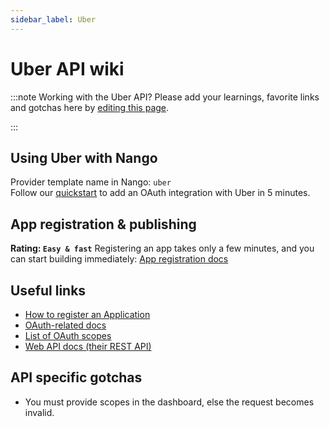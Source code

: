 ```yaml
---
sidebar_label: Uber
---
```


# Uber API wiki

:::note Working with the Uber API?
Please add your learnings, favorite links and gotchas here by [editing this page](https://github.com/nangohq/nango/tree/master/docs/docs/providers/uber.md).

:::

## Using Uber with Nango

Provider template name in Nango: `uber`  
Follow our [quickstart](../quickstart.md) to add an OAuth integration with Uber in 5 minutes.

## App registration & publishing

**Rating: `Easy & fast`**
Registering an app takes only a few minutes, and you can start building immediately: [App registration docs](https://developer.uber.com/docs/drivers/tutorials/api/introduction#creating-an-app)


## Useful links

- [How to register an Application](https://developer.uber.com/docs/drivers/tutorials/api/introduction#creating-an-app)
- [OAuth-related docs](https://developer.uber.com/docs/drivers/guides/authentication)
- [List of OAuth scopes](https://developer.uber.com/docs/drivers/guides/scopes)
- [Web API docs (their REST API)](https://developer.uber.com/docs/riders/references/api)

## API specific gotchas
-  You must provide scopes in the dashboard, else the request becomes invalid.

